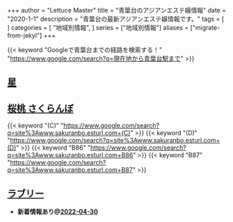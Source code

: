+++
author = "Lettuce Master"
title = "青葉台のアジアンエステ嬢情報"
date = "2020-1-1"
description = "青葉台の最新アジアンエステ嬢情報です。"
tags = [
]
categories = [
    "地域別情報",
]
series = ["地域別情報"]
aliases = ["migrate-from-jekyl"]
+++

{{< keyword "Googleで青葉台までの経路を検索する！" "https://www.google.com/search?q=現在地から青葉台駅まで" >}}

## [星](http://www.hoshi-aroma.xyz/)


## [桜桃 さくらんぼ](http://www.sakuranbo.esturl.com/)
{{< keyword "(C)" "https://www.google.com/search?q=site%3Awww.sakuranbo.esturl.com+(C)" >}} {{< keyword "(D)" "https://www.google.com/search?q=site%3Awww.sakuranbo.esturl.com+(D)" >}} {{< keyword "B86" "https://www.google.com/search?q=site%3Awww.sakuranbo.esturl.com+B86" >}} {{< keyword "B87" "https://www.google.com/search?q=site%3Awww.sakuranbo.esturl.com+B87" >}} 

## [ラブリー](http://www.olth8.xyz/)


- **新着情報あり@[2022-04-30](/post/2022-04-30)**
